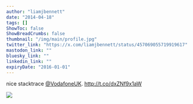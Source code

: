 ```yaml
---
author: "liamjbennett"
date: "2014-04-18"
tags: []
ShowToc: false
ShowBreadCrumbs: false
thumbnail: "/img/main/profile.jpg"
twitter_link: "https://x.com/liamjbennett/status/457069055719919617"
mastodon_link: ""
bluesky_link: ""
linkedin_link: ""
expiryDate: "2016-01-01"
---
```


nice stacktrace [@VodafoneUK](https://x.com/VodafoneUK). http://t.co/dxZNf9x1aW

![](https://pbs.twimg.com/media/BlfV4mQCYAAgqsD.png)
